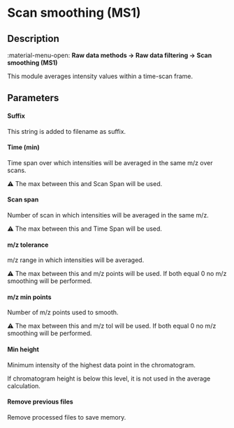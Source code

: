 # **Scan smoothing (MS1)**

## **Description**

:material-menu-open: **Raw data methods → Raw data filtering → Scan smoothing (MS1)**

This module averages intensity values within a time-scan frame.

## **Parameters**

#### **Suffix**

This string is added to filename as suffix.

#### **Time (min)**

Time span over which intensities will be averaged in the same m/z over scans.

:warning: The max between this and Scan Span will be used.

#### **Scan span**

Number of scan in which intensities will be averaged in the same m/z.

:warning: The max between this and Time Span will be used.

#### **m/z tolerance**

m/z range in which intensities will be averaged.

:warning: The max between this and m/z points will be used. If both equal 0 no m/z smoothing will be performed.

#### **m/z min points**

Number of m/z points used to smooth.

:warning: The max between this and m/z tol will be used. If both equal 0 no m/z smoothing will be performed.

#### **Min height**

Minimum intensity of the highest data point in the chromatogram.

If chromatogram height is below this level, it is not used in the average calculation.

#### **Remove previous files**

Remove processed files to save memory.
